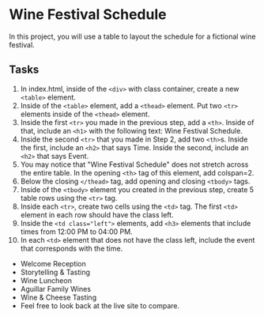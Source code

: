 # Wine Festival Schedule

In this project, you will use a table to layout the schedule for a fictional wine festival.

## Tasks

1. In index.html, inside of the ``<div>`` with class container, create a new ``<table>`` element.
2. Inside of the `<table>` element, add a `<thead>` element. Put two `<tr>` elements inside of the `<thead>` element.
3. Inside the first `<tr>` you made in the previous step, add a `<th>`. Inside of that, include an `<h1>` with the following text: Wine Festival Schedule.
4. Inside the second `<tr>` that you made in Step 2, add two `<th>`s. Inside the first, include an `<h2>` that says Time. Inside the second, include an `<h2>` that says Event.
5. You may notice that "Wine Festival Schedule" does not stretch across the entire table. In the opening `<th>` tag of this element, add colspan=2.
6. Below the closing `</thead>` tag, add opening and closing `<tbody>` tags.
7. Inside of the `<tbody>` element you created in the previous step, create 5 table rows using the `<tr>` tag.
8. Inside each `<tr>`, create two cells using the `<td>` tag. The first `<td>` element in each row should have the class left.
9. Inside the `<td class="left">` elements, add `<h3>` elements that include times from 12:00 PM to 04:00 PM.
10. In each `<td>` element that does not have the class left, include the event that corresponds with the time.
   * Welcome Reception
   * Storytelling & Tasting
   * Wine Luncheon
   * Aguillar Family Wines
   * Wine & Cheese Tasting
   * Feel free to look back at the live site to compare.
